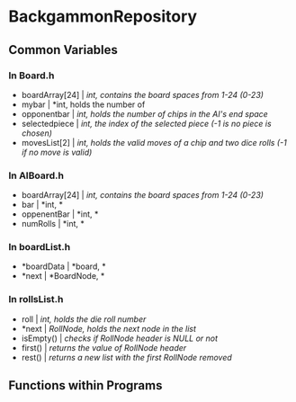 # BackgammonRepository

## Common Variables

### In Board.h
- boardArray[24] | *int, contains the board spaces from 1-24 (0-23)*
- mybar |  *int, holds the number of 
- opponentbar | *int, holds the number of chips in the AI's end space*
- selectedpiece | *int, the index of the selected piece (-1 is no piece is chosen)*
- movesList[2] | *int, holds the valid moves of a chip and two dice rolls (-1 if no move is valid)*

### In AIBoard.h
- boardArray[24] | *int, contains the board spaces from 1-24 (0-23)*
- bar | *int, *
- oppenentBar | *int, *
- numRolls | *int, *

### In boardList.h
- \*boardData | *board, *
- \*next | *BoardNode, *

### In rollsList.h
- roll | *int, holds the die roll number*
- \*next | *RollNode, holds the next node in the list*
- isEmpty() | *checks if RollNode header is NULL or not*
- first() | *returns the value of RollNode header*
- rest() | *returns a new list with the first RollNode removed*

## Functions within Programs
